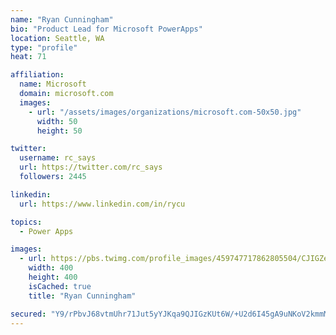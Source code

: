 ```yaml
---
name: "Ryan Cunningham"
bio: "Product Lead for Microsoft PowerApps"
location: Seattle, WA
type: "profile"
heat: 71

affiliation:
  name: Microsoft
  domain: microsoft.com
  images:
    - url: "/assets/images/organizations/microsoft.com-50x50.jpg"
      width: 50
      height: 50

twitter:
  username: rc_says
  url: https://twitter.com/rc_says
  followers: 2445

linkedin:
  url: https://www.linkedin.com/in/rycu

topics:
  - Power Apps

images:
  - url: https://pbs.twimg.com/profile_images/459747717862805504/CJIGZejd_400x400.png
    width: 400
    height: 400
    isCached: true
    title: "Ryan Cunningham"

secured: "Y9/rPbvJ68vtmUhr71Jut5yYJKqa9QJIGzKUt6W/+U2d6I45gA9uNKoV2kmmM02mNOkGP9O0yr19lxPAMlVp2f3uXiJLgv8g7jGHSejsbb+t6jM4Z1AN/po2BO2Wc7V23x1reOSj+skJweSORqsPC8Nh4cRLRxnb2cFeuVfGoN0x9DYFSSJC0j86vCtZxL42g1ZZwm8BsRo4onPngveOs+Ao3QGMFhPXZrcYIU7Od+Ci5J8szrX9R6+rY+5uc3lt/cV0jT1oZl5hKdbmTW3+9cy9KyxoHHgnntxpo0Ul15yxFHDogb04f9jUgg8ZFhsFhBqEEkMeUc5PgjU6LgCyXrAk/AGplf64M9Fi3eRglWAQgKoET7sUPsb1Cj7KEYh56xT8TdO2Oc0bVtE+UiTKWoVRaFz8xLwnxIu4uU656Zw=;QXjg6wMPJwK4VwAw3VBr2w=="
---
```


